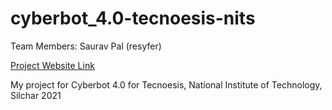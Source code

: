 # cyberbot_4.0-tecnoesis-nits
Team Members: Saurav Pal (resyfer)

[Project Website Link](https://resyfer-cyberbot-4.netlify.app/)

My project for Cyberbot 4.0 for Tecnoesis, National Institute of Technology, Silchar 2021
